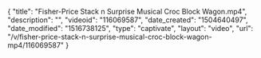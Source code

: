 {
    "title": "Fisher-Price Stack n Surprise Musical Croc Block Wagon.mp4",
    "description": "",
    "videoid": "116069587",
    "date_created": "1504640497",
    "date_modified": "1516738125",
    "type": "captivate",
    "layout": "video",
    "url": "\/v\/fisher-price-stack-n-surprise-musical-croc-block-wagon-mp4\/116069587"
}